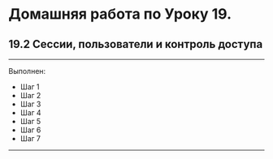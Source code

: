 # Домашняя работа по Уроку 19. 

## 19.2 Сессии, пользователи и контроль доступа

***
Выполнен:
* Шаг 1
* Шаг 2
* Шаг 3
* Шаг 4
* Шаг 5
* Шаг 6
* Шаг 7
***
